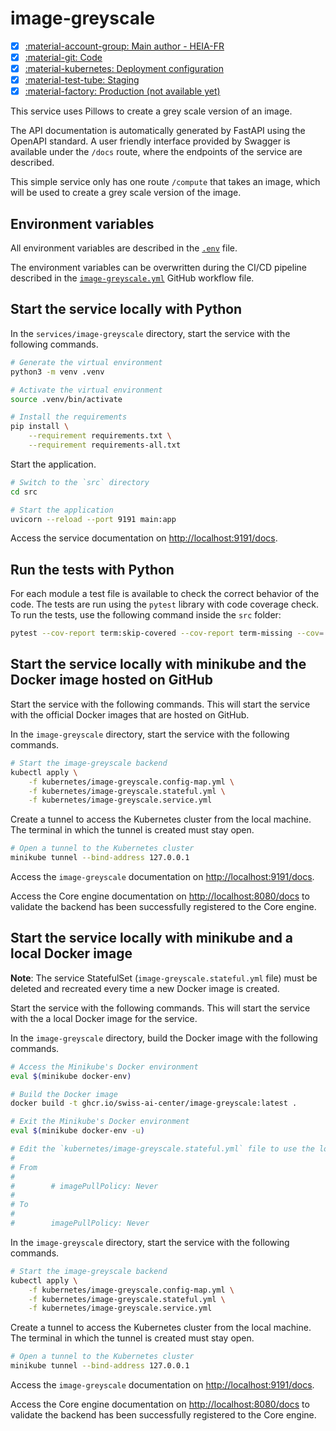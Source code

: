 # image-greyscale

- [x] [:material-account-group: Main author - HEIA-FR](https://www.hes-so.ch/swiss-ai-center/equipe)
- [x] [:material-git: Code](https://github.com/swiss-ai-center/image-greyscale-service)
- [x] [:material-kubernetes: Deployment configuration](https://github.com/swiss-ai-center/image-greyscale-service/tree/main/kubernetes)
- [x] [:material-test-tube: Staging](https://image-greyscale-swiss-ai-center.kube.isc.heia-fr.ch)
- [x] [:material-factory: Production (not available yet)](https://image-greyscale.swiss-ai-center.ch)

This service uses Pillows to create a grey scale version of an image.

The API documentation is automatically generated by FastAPI using the OpenAPI
standard. A user friendly interface provided by Swagger is available under the
`/docs` route, where the endpoints of the service are described.

This simple service only has one route `/compute` that takes an image, which
will be used to create a grey scale version of the image.

## Environment variables

All environment variables are described in the
[`.env`](https://github.com/swiss-ai-center/core-engine/blob/main/services/image-greyscale/.env)
file.

The environment variables can be overwritten during the CI/CD pipeline described
in the
[`image-greyscale.yml`](https://github.com/swiss-ai-center/core-engine/blob/main/.github/workflows/image-greyscale.yml)
GitHub workflow file.

## Start the service locally with Python

In the `services/image-greyscale` directory, start the service with the
following commands.

```sh
# Generate the virtual environment
python3 -m venv .venv

# Activate the virtual environment
source .venv/bin/activate

# Install the requirements
pip install \
    --requirement requirements.txt \
    --requirement requirements-all.txt
```

Start the application.

```sh
# Switch to the `src` directory
cd src

# Start the application
uvicorn --reload --port 9191 main:app
```

Access the service documentation on <http://localhost:9191/docs>.

## Run the tests with Python

For each module a test file is available to check the correct behavior of the
code. The tests are run using the `pytest` library with code coverage check. To
run the tests, use the following command inside the `src` folder:

```sh
pytest --cov-report term:skip-covered --cov-report term-missing --cov=. -s --cov-config=.coveragerc
```

## Start the service locally with minikube and the Docker image hosted on GitHub

Start the service with the following commands. This will start the service with
the official Docker images that are hosted on GitHub.

In the `image-greyscale` directory, start the service with the following
commands.

```sh
# Start the image-greyscale backend
kubectl apply \
    -f kubernetes/image-greyscale.config-map.yml \
    -f kubernetes/image-greyscale.stateful.yml \
    -f kubernetes/image-greyscale.service.yml
```

Create a tunnel to access the Kubernetes cluster from the local machine. The
terminal in which the tunnel is created must stay open.

```sh
# Open a tunnel to the Kubernetes cluster
minikube tunnel --bind-address 127.0.0.1
```

Access the `image-greyscale` documentation on <http://localhost:9191/docs>.

Access the Core engine documentation on <http://localhost:8080/docs> to validate
the backend has been successfully registered to the Core engine.

## Start the service locally with minikube and a local Docker image

**Note**: The service StatefulSet (`image-greyscale.stateful.yml` file) must be
deleted and recreated every time a new Docker image is created.

Start the service with the following commands. This will start the service with
the a local Docker image for the service.

In the `image-greyscale` directory, build the Docker image with the following
commands.

```sh
# Access the Minikube's Docker environment
eval $(minikube docker-env)

# Build the Docker image
docker build -t ghcr.io/swiss-ai-center/image-greyscale:latest .

# Exit the Minikube's Docker environment
eval $(minikube docker-env -u)

# Edit the `kubernetes/image-greyscale.stateful.yml` file to use the local image by uncommented the line `imagePullPolicy`
#
# From
#
#        # imagePullPolicy: Never
#
# To
#
#        imagePullPolicy: Never
```

In the `image-greyscale` directory, start the service with the following
commands.

```sh
# Start the image-greyscale backend
kubectl apply \
    -f kubernetes/image-greyscale.config-map.yml \
    -f kubernetes/image-greyscale.stateful.yml \
    -f kubernetes/image-greyscale.service.yml
```

Create a tunnel to access the Kubernetes cluster from the local machine. The
terminal in which the tunnel is created must stay open.

```sh
# Open a tunnel to the Kubernetes cluster
minikube tunnel --bind-address 127.0.0.1
```

Access the `image-greyscale` documentation on <http://localhost:9191/docs>.

Access the Core engine documentation on <http://localhost:8080/docs> to validate
the backend has been successfully registered to the Core engine.

